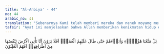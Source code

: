 ```yaml
---
title: "Al-Anbiya' - 44"
no: 44
arabic_no: ٤٤
translation: "Sebenarnya Kami telah memberi mereka dan nenek moyang mereka kenikmatan (hidup di dunia) hingga panjang usia mereka. Maka apakah mereka tidak melihat bahwa Kami mendatangi negeri (yang berada di bawah kekuasaan orang kafir), lalu Kami kurangi luasnya dari ujung-ujung negeri. Apakah mereka yang menang?"
tafsir: "Ayat ini menjelaskan bahwa Allah memberikan kenikmatan hidup dan harta kekayaan kepada kaum kafir itu, sehingga mereka dapat hidup enak dengan usia panjang. Akan tetapi kaum Muslimin tidak perlu iri hati dan merasa silau melihat kenikmatan hidup mereka itu, karena semua kekayaan dan kemewahan itu diberikan Allah kepada mereka sebagai ujian, jika harta itu akan menyebabkan hati mereka menjadi sombong, dan tabiat mereka menjadi kasar sehingga menjerumuskan mereka kepada perbuatan-perbuatan yang tidak baik. Semuanya itu mengakibatkan dosa-dosa mereka bertambah banyak, dan azab yang akan mereka terima bertambah berat.\n\nDengan demikian dapat dipahami bahwa Allah memberi mereka kemewahan dan kenikmatan hidup bukanlah karena Allah tidak kuasa menurunkan azab kepada mereka, tetapi sebaliknya kemewahan itu adalah ujian bagi mereka yang dapat menjerumuskan mereka kepada kebinasaan lahir batin, serta azab yang pedih.\n\nDalam ayat ini disebutkan pula bentuk kerugian lain yang ditimpakan Allah kepada mereka, yaitu berkurangnya jumlah para pengikut mereka lantaran banyak yang masuk Islam, dan akibatnya daerah kekuasaan mereka pun makin berkurang pula karena agama Islam telah tersebar ke daerah-daerah yang semula termasuk daerah kekuasaan mereka. Dengan susutnya jumlah pengikut dan daerah kekuasaan mereka, berarti kekuatan mereka pun semakin berkurang.\n\nSetelah menggambarkan keadaan mereka itu yang telah menjadi rapuh karena kemewahan, dan telah menjadi lemah karena berkurangnya jumlah pengikut dan kekuasaan mereka, maka Allah pada akhir ayat tersebut mengajukan satu pertanyaan yaitu dalam keadaan semacam itu siapakah yang dapat memperoleh kemenangan, apakah mereka masih memiliki harapan?\n\nSudah tentu mereka tidak akan memperoleh kemenangan. Di samping keadaan mereka telah rapuh dan lemah, kekuasaan Allah adalah mutlak atas hamba-Nya, dan Allah berbuat apa yang dikehendaki-Nya. Tidak sesuatu pun yang dapat mengalahkan-Nya"
---
```

بَلْ مَتَّعْنَا هٰٓؤُلَاۤءِ وَاٰبَاۤءَهُمْ حَتّٰى طَالَ عَلَيْهِمُ الْعُمُرُۗ اَفَلَا يَرَوْنَ اَنَّا نَأْتِى الْاَرْضَ نَنْقُصُهَا مِنْ اَطْرَافِهَاۗ اَفَهُمُ الْغٰلِبُوْنَ 